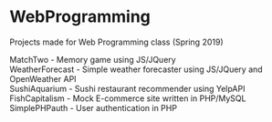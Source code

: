 # WebProgramming
Projects made for Web Programming class (Spring 2019)  
  
MatchTwo - Memory game using JS/JQuery  
WeatherForecast - Simple weather forecaster using JS/JQuery and OpenWeather API  
SushiAquarium - Sushi restaurant recommender using YelpAPI  
FishCapitalism - Mock E-commerce site written in PHP/MySQL
SimplePHPauth - User authentication in PHP
